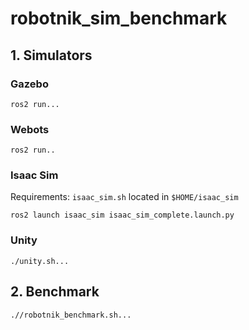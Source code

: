 # robotnik_sim_benchmark

## 1. Simulators

### Gazebo

```
ros2 run...
```

### Webots

```
ros2 run..
```

### Isaac Sim


Requirements: `isaac_sim.sh` located in `$HOME/isaac_sim`
```
ros2 launch isaac_sim isaac_sim_complete.launch.py
```

### Unity

```
./unity.sh...
```

## 2. Benchmark

```
.//robotnik_benchmark.sh...
```
